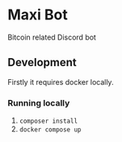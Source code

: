 # Maxi Bot

Bitcoin related Discord bot

## Development

Firstly it requires docker locally.

### Running locally

1. `composer install`
2. `docker compose up`
